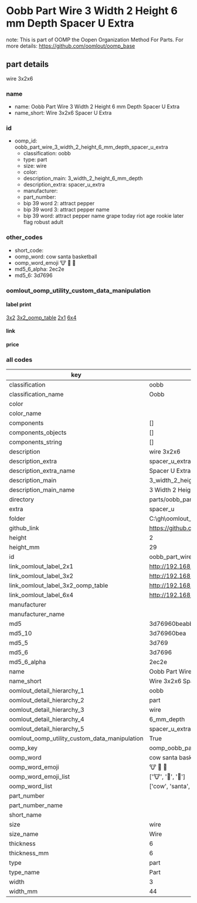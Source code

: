 # Oobb Part Wire 3 Width 2 Height 6 mm Depth Spacer U Extra  

note: This is part of OOMP the Oopen Organization Method For Parts. For more details: https://github.com/oomlout/oomp_base

##  part details
  



wire 3x2x6



### name
* name: Oobb Part Wire 3 Width 2 Height 6 mm Depth Spacer U Extra
* name_short: Wire 3x2x6 Spacer U Extra
### id
* oomp_id: oobb_part_wire_3_width_2_height_6_mm_depth_spacer_u_extra
  * classification: oobb
  * type: part
  * size: wire
  * color: 
  * description_main: 3_width_2_height_6_mm_depth
  * description_extra: spacer_u_extra
  * manufacturer: 
  * part_number: 
  * bip 39 word 2: attract pepper
  * bip 39 word 3: attract pepper name
  * bip 39 word: attract pepper name grape today riot age rookie later flag robust adult

### other_codes
* short_code: 
* oomp_word: cow santa basketball
* oomp_word_emoji :cow: :santa: :basketball:
* md5_6_alpha: 2ec2e
* md5_6: 3d7696






### oomlout_oomp_utility_custom_data_manipulation
#### label print
[3x2](http://192.168.1.245:1112/?label=oomp%202ec2e)
[3x2_oomp_table](http://192.168.1.108:1112/?label=oomp%202ec2e)
[2x1](http://192.168.1.242:1112/?label=oomp%202ec2e)
[6x4](http://192.168.1.55:1112/?label=oomp%202ec2e)    

#### link

                              

#### price







### all codes 
| key | value |  
| --- | --- |  
| classification | oobb |  
| classification_name | Oobb |  
| color |  |  
| color_name |  |  
| components | [] |  
| components_objects | [] |  
| components_string | [] |  
| description | wire 3x2x6 |  
| description_extra | spacer_u_extra |  
| description_extra_name | Spacer U Extra |  
| description_main | 3_width_2_height_6_mm_depth |  
| description_main_name | 3 Width 2 Height 6 mm Depth |  
| directory | parts/oobb_part_wire_3_width_2_height_6_mm_depth_spacer_u_extra |  
| extra | spacer_u |  
| folder | C:\gh\oomlout_oobb_version_4_generated_parts\parts\oobb_part_wire_3_width_2_height_6_mm_depth_spacer_u_extra |  
| github_link | https://github.com/oomlout/oomlout_oomp_part_src/tree/main/parts/oobb_part_wire_3_width_2_height_6_mm_depth_spacer_u_extra |  
| height | 2 |  
| height_mm | 29 |  
| id | oobb_part_wire_3_width_2_height_6_mm_depth_spacer_u_extra |  
| link_oomlout_label_2x1 | http://192.168.1.242:1112/?label=oomp%202ec2e |  
| link_oomlout_label_3x2 | http://192.168.1.245:1112/?label=oomp%202ec2e |  
| link_oomlout_label_3x2_oomp_table | http://192.168.1.108:1112/?label=oomp%202ec2e |  
| link_oomlout_label_6x4 | http://192.168.1.55:1112/?label=oomp%202ec2e |  
| manufacturer |  |  
| manufacturer_name |  |  
| md5 | 3d76960beabbc09ae8f1a65d25a8b876 |  
| md5_10 | 3d76960bea |  
| md5_5 | 3d769 |  
| md5_6 | 3d7696 |  
| md5_6_alpha | 2ec2e |  
| name | Oobb Part Wire 3 Width 2 Height 6 mm Depth Spacer U Extra |  
| name_short | Wire 3x2x6 Spacer U Extra |  
| oomlout_detail_hierarchy_1 | oobb |  
| oomlout_detail_hierarchy_2 | part |  
| oomlout_detail_hierarchy_3 | wire |  
| oomlout_detail_hierarchy_4 | 6_mm_depth |  
| oomlout_detail_hierarchy_5 | spacer_u_extra |  
| oomlout_oomp_utility_custom_data_manipulation | True |  
| oomp_key | oomp_oobb_part_wire_3_width_2_height_6_mm_depth_spacer_u_extra |  
| oomp_word | cow santa basketball |  
| oomp_word_emoji | :cow: :santa: :basketball: |  
| oomp_word_emoji_list | [':cow:', ':santa:', ':basketball:'] |  
| oomp_word_list | ['cow', 'santa', 'basketball'] |  
| part_number |  |  
| part_number_name |  |  
| short_name |  |  
| size | wire |  
| size_name | Wire |  
| thickness | 6 |  
| thickness_mm | 6 |  
| type | part |  
| type_name | Part |  
| width | 3 |  
| width_mm | 44 |  

